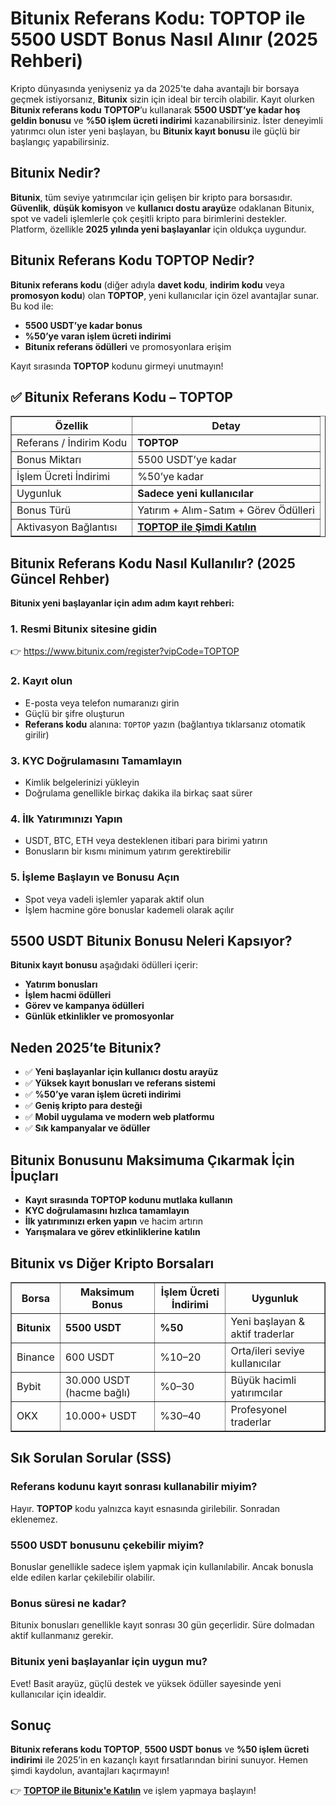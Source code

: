 <h1>Bitunix Referans Kodu: TOPTOP ile 5500 USDT Bonus Nasıl Alınır (2025 Rehberi)</h1>

<p>Kripto dünyasında yeniyseniz ya da 2025'te daha avantajlı bir borsaya geçmek istiyorsanız, <strong>Bitunix</strong> sizin için ideal bir tercih olabilir. Kayıt olurken <strong>Bitunix referans kodu</strong> <strong>TOPTOP</strong>’u kullanarak <strong>5500 USDT’ye kadar hoş geldin bonusu</strong> ve <strong>%50 işlem ücreti indirimi</strong> kazanabilirsiniz. İster deneyimli yatırımcı olun ister yeni başlayan, bu <strong>Bitunix kayıt bonusu</strong> ile güçlü bir başlangıç yapabilirsiniz.</p>

<h2>Bitunix Nedir?</h2>
<p><strong>Bitunix</strong>, tüm seviye yatırımcılar için gelişen bir kripto para borsasıdır. <strong>Güvenlik</strong>, <strong>düşük komisyon</strong> ve <strong>kullanıcı dostu arayüz</strong>e odaklanan Bitunix, spot ve vadeli işlemlerle çok çeşitli kripto para birimlerini destekler. Platform, özellikle <strong>2025 yılında yeni başlayanlar</strong> için oldukça uygundur.</p>

<h2>Bitunix Referans Kodu TOPTOP Nedir?</h2>
<p><strong>Bitunix referans kodu</strong> (diğer adıyla <strong>davet kodu</strong>, <strong>indirim kodu</strong> veya <strong>promosyon kodu</strong>) olan <strong>TOPTOP</strong>, yeni kullanıcılar için özel avantajlar sunar. Bu kod ile:</p>
<ul>
<li><strong>5500 USDT’ye kadar bonus</strong></li>
<li><strong>%50’ye varan işlem ücreti indirimi</strong></li>
<li><strong>Bitunix referans ödülleri</strong> ve promosyonlara erişim</li>
</ul>
<p>Kayıt sırasında <strong>TOPTOP</strong> kodunu girmeyi unutmayın!</p>

<h2>✅ Bitunix Referans Kodu – TOPTOP</h2>
<table border="1" cellpadding="10">
<tr>
<th><strong>Özellik</strong></th>
<th><strong>Detay</strong></th>
</tr>
<tr>
<td>Referans / İndirim Kodu</td>
<td><strong>TOPTOP</strong></td>
</tr>
<tr>
<td>Bonus Miktarı</td>
<td>5500 USDT’ye kadar</td>
</tr>
<tr>
<td>İşlem Ücreti İndirimi</td>
<td>%50’ye kadar</td>
</tr>
<tr>
<td>Uygunluk</td>
<td><strong>Sadece yeni kullanıcılar</strong></td>
</tr>
<tr>
<td>Bonus Türü</td>
<td>Yatırım + Alım-Satım + Görev Ödülleri</td>
</tr>
<tr>
<td>Aktivasyon Bağlantısı</td>
<td><a href="https://www.bitunix.com/register?vipCode=TOPTOP" target="_blank"><strong>TOPTOP ile Şimdi Katılın</strong></a></td>
</tr>
</table>

<h2>Bitunix Referans Kodu Nasıl Kullanılır? (2025 Güncel Rehber)</h2>
<p><strong>Bitunix yeni başlayanlar için adım adım kayıt rehberi:</strong></p>

<h3>1. Resmi Bitunix sitesine gidin</h3>
<p>👉 <a href="https://www.bitunix.com/register?vipCode=TOPTOP" target="_blank">https://www.bitunix.com/register?vipCode=TOPTOP</a></p>

<h3>2. Kayıt olun</h3>
<ul>
<li>E-posta veya telefon numaranızı girin</li>
<li>Güçlü bir şifre oluşturun</li>
<li><strong>Referans kodu</strong> alanına: <code>TOPTOP</code> yazın (bağlantıya tıklarsanız otomatik girilir)</li>
</ul>

<h3>3. KYC Doğrulamasını Tamamlayın</h3>
<ul>
<li>Kimlik belgelerinizi yükleyin</li>
<li>Doğrulama genellikle birkaç dakika ila birkaç saat sürer</li>
</ul>

<h3>4. İlk Yatırımınızı Yapın</h3>
<ul>
<li>USDT, BTC, ETH veya desteklenen itibari para birimi yatırın</li>
<li>Bonusların bir kısmı minimum yatırım gerektirebilir</li>
</ul>

<h3>5. İşleme Başlayın ve Bonusu Açın</h3>
<ul>
<li>Spot veya vadeli işlemler yaparak aktif olun</li>
<li>İşlem hacmine göre bonuslar kademeli olarak açılır</li>
</ul>

<h2>5500 USDT Bitunix Bonusu Neleri Kapsıyor?</h2>
<p><strong>Bitunix kayıt bonusu</strong> aşağıdaki ödülleri içerir:</p>
<ul>
<li><strong>Yatırım bonusları</strong></li>
<li><strong>İşlem hacmi ödülleri</strong></li>
<li><strong>Görev ve kampanya ödülleri</strong></li>
<li><strong>Günlük etkinlikler ve promosyonlar</strong></li>
</ul>

<h2>Neden 2025’te Bitunix?</h2>
<ul>
<li>✅ <strong>Yeni başlayanlar için kullanıcı dostu arayüz</strong></li>
<li>✅ <strong>Yüksek kayıt bonusları ve referans sistemi</strong></li>
<li>✅ <strong>%50’ye varan işlem ücreti indirimi</strong></li>
<li>✅ <strong>Geniş kripto para desteği</strong></li>
<li>✅ <strong>Mobil uygulama ve modern web platformu</strong></li>
<li>✅ <strong>Sık kampanyalar ve ödüller</strong></li>
</ul>

<h2>Bitunix Bonusunu Maksimuma Çıkarmak İçin İpuçları</h2>
<ul>
<li><strong>Kayıt sırasında TOPTOP kodunu mutlaka kullanın</strong></li>
<li><strong>KYC doğrulamasını hızlıca tamamlayın</strong></li>
<li><strong>İlk yatırımınızı erken yapın</strong> ve hacim artırın</li>
<li><strong>Yarışmalara ve görev etkinliklerine katılın</strong></li>
</ul>

<h2>Bitunix vs Diğer Kripto Borsaları</h2>
<table border="1" cellpadding="10">
<tr>
<th>Borsa</th>
<th>Maksimum Bonus</th>
<th>İşlem Ücreti İndirimi</th>
<th>Uygunluk</th>
</tr>
<tr>
<td><strong>Bitunix</strong></td>
<td><strong>5500 USDT</strong></td>
<td><strong>%50</strong></td>
<td>Yeni başlayan & aktif traderlar</td>
</tr>
<tr>
<td>Binance</td>
<td>600 USDT</td>
<td>%10–20</td>
<td>Orta/ileri seviye kullanıcılar</td>
</tr>
<tr>
<td>Bybit</td>
<td>30.000 USDT (hacme bağlı)</td>
<td>%0–30</td>
<td>Büyük hacimli yatırımcılar</td>
</tr>
<tr>
<td>OKX</td>
<td>10.000+ USDT</td>
<td>%30–40</td>
<td>Profesyonel traderlar</td>
</tr>
</table>

<h2>Sık Sorulan Sorular (SSS)</h2>

<h3>Referans kodunu kayıt sonrası kullanabilir miyim?</h3>
<p>Hayır. <strong>TOPTOP</strong> kodu yalnızca kayıt esnasında girilebilir. Sonradan eklenemez.</p>

<h3>5500 USDT bonusunu çekebilir miyim?</h3>
<p>Bonuslar genellikle sadece işlem yapmak için kullanılabilir. Ancak bonusla elde edilen karlar çekilebilir olabilir.</p>

<h3>Bonus süresi ne kadar?</h3>
<p>Bitunix bonusları genellikle kayıt sonrası 30 gün geçerlidir. Süre dolmadan aktif kullanmanız gerekir.</p>

<h3>Bitunix yeni başlayanlar için uygun mu?</h3>
<p>Evet! Basit arayüz, güçlü destek ve yüksek ödüller sayesinde yeni kullanıcılar için idealdir.</p>

<h2>Sonuç</h2>
<p><strong>Bitunix referans kodu TOPTOP</strong>, <strong>5500 USDT bonus</strong> ve <strong>%50 işlem ücreti indirimi</strong> ile 2025’in en kazançlı kayıt fırsatlarından birini sunuyor. Hemen şimdi kaydolun, avantajları kaçırmayın!</p>

<p>👉 <a href="https://www.bitunix.com/register?vipCode=TOPTOP" target="_blank"><strong>TOPTOP ile Bitunix'e Katılın</strong></a> ve işlem yapmaya başlayın!</p>

</body>
</html>
